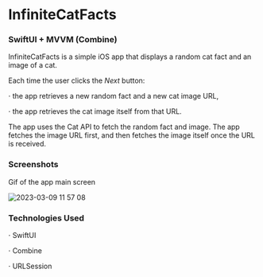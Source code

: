 # InfiniteCatFacts
### SwiftUI + MVVM (Combine)

InfiniteCatFacts is a simple iOS app that displays a random cat fact and an image of a cat. 

Each time the user clicks the *Next* button:

⋅ the app retrieves a new random fact and a new cat image URL, 

⋅ the app retrieves the cat image itself from that URL.

The app uses the Cat API to fetch the random fact and image. 
The app fetches the image URL first, and then fetches the image itself once the URL is received.

### Screenshots

Gif of the app main screen

![2023-03-09 11 57 08](https://user-images.githubusercontent.com/75203988/223971237-413df3f7-df8b-4e0f-b192-922020cb88ff.gif)

### Technologies Used

⋅ SwiftUI

⋅ Combine

⋅ URLSession
